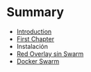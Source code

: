 # Summary

* [Introduction](README.md)
* [First Chapter](chapter1.md)
* Instalación
* [Red Overlay sin  Swarm](overlay-networking-sin-swarm.md)
* [Docker Swarm](docker-swarm.md)

